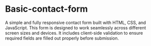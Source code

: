 # Basic-contact-form
A simple and fully responsive contact form built with HTML, CSS, and JavaScript. This form is designed to work seamlessly across different screen sizes and devices. It includes client-side validation to ensure required fields are filled out properly before submission.
